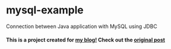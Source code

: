 # mysql-example
Connection between Java application with MySQL using JDBC

#### This is a project created for [my blog!](https://www.edgarojeda.dev) Check out the [original post](https://edgarojeda.hashnode.dev/how-to-connect-a-java-app-with-an-sql-database)
